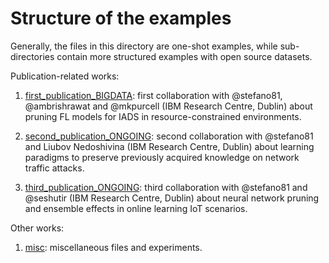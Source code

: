# Structure of the examples

Generally, the files in this directory are one-shot examples, while sub-directories contain more structured examples with open source datasets.

Publication-related works:

1. [first_publication_BIGDATA](./first_publication_BIGDATA/): first collaboration with @stefano81, @ambrishrawat and @mkpurcell (IBM Research Centre, Dublin) about pruning FL models for IADS in resource-constrained environments.

1. [second_publication_ONGOING](./second_publication_ONGOING/): second collaboration with @stefano81 and Liubov Nedoshivina (IBM Research Centre, Dublin) about learning paradigms to preserve previously acquired knowledge on network traffic attacks.

1. [third_publication_ONGOING](./third_publication_ONGOING/): third collaboration with @stefano81 and @seshutir (IBM Research Centre, Dublin) about neural network pruning and ensemble effects in online learning IoT scenarios.

Other works:

1. [misc](./misc/): miscellaneous files and experiments.
